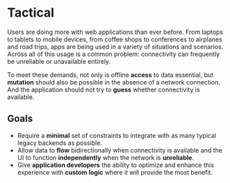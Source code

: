 # Tactical

Users are doing more with web applications than ever before. From laptops to tablets to mobile devices, from coffee shops to conferences to airplanes and road trips, apps are being used in a variety of situations and scenarios. Across all of this usage is a common problem: connectivity can frequently be unreliable or unavailable entirely.

To meet these demands, not only is offline **access** to data essential, but **mutation** should also be possible in the absence of a network connection. And the application should not try to **guess** whether connectivity is available.

## Goals

* Require a **minimal** set of constraints to integrate with as many typical legacy backends as possible.
* Allow data to **flow** bidirectionally when connectivity is available and the UI to function **independently** when the network is **unreliable**.
* Give **application developers** the ability to optimize and enhance this experience with **custom logic** where it will provide the most benefit.

